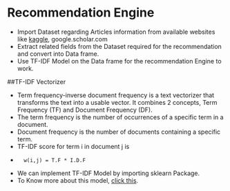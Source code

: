 # Recommendation Engine
- Import Dataset regarding Articles information from available websites like [kaggle](https://www.kaggle.com), google.scholar.com
- Extract related fields from the Dataset required for the recommendation and convert into Data frame.
- Use TF-IDF Model on the Data frame for the recommendation Engine to work.

##TF-IDF Vectorizer
- Term frequency-inverse document frequency is a text vectorizer that transforms the text into a usable vector. It combines 2 concepts, Term Frequency (TF) and Document Frequency (DF).
- The term frequency is the number of occurrences of a specific term in a document.
- Document frequency is the number of documents containing a specific term.
-  TF-IDF score for term i in document j is 
-       w(i,j) = T.F * I.D.F
- We can implement TF-IDF Model by importing sklearn Package.
-  To Know more about this model, [click this](https://www.geeksforgeeks.org/understanding-tf-idf-term-frequency-inverse-document-frequency). 

